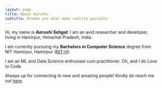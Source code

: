 ```yaml
---
layout: page
title: About Aarushi
subtitle: Dreams are what make reality possible
---
```


<div id="aboutme-section">

<p class="about-text">
<span class="fa fa-briefcase about-icon"></span>
  Hi, my name is <strong><i>Aarushi Sehgal</i></strong>. I am an avid researcher and developer, living in Hamirpur, Himachal Pradesh, India.
</p>

<p class="about-text">
<span class="fa fa-graduation-cap about-icon"></span>
I am currently pursuing my <strong>Bachelors in Computer Science</strong> degree from NIT Hamirpur, Hamirpur (<a target="_blank" href="http://www.nith.ac.in/">NIT-H</a>).
</p>

<p class="about-text">
<span class="fa fa-code about-icon"></span>
I am an ML and Data Science enthusiast cum practitioner. Oh, and I do Love to Code<span class="fa fa-heart-r about-icon"></span>
</p>

<p class="about-text">
<span class="fa fa-envelope about-icon"></span>
Always up for connecting to new and amazing people! Kindly do reach me out <a target="_blank" href="mailto:aarushisehgal98@gmail.com">here</a>.
</p>
